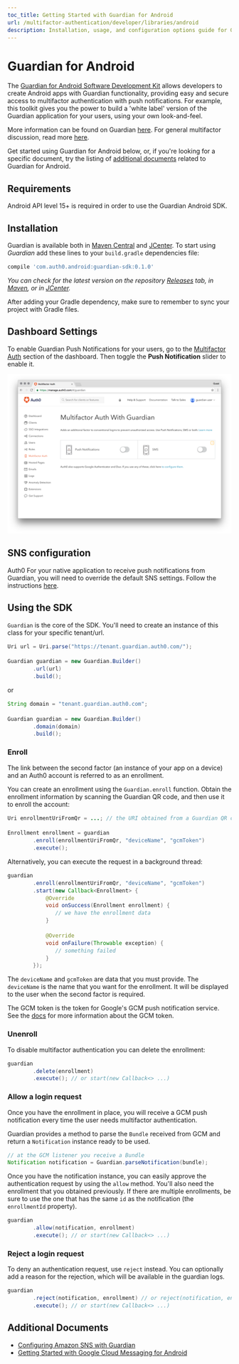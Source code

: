 ```yaml
---
toc_title: Getting Started with Guardian for Android
url: /multifactor-authentication/developer/libraries/android
description: Installation, usage, and configuration options guide for Guardian for Android
---
```


# Guardian for Android
The [Guardian for Android Software Development Kit](https://github.com/auth0/Guardian.Android) allows developers to create Android apps with Guardian functionality, providing easy and secure access to multifactor authentication with push notifications. For example, this toolkit gives you the power to build a 'white label' version of the Guardian application for your users, using your own look-and-feel.

More information can be found on Guardian [here](/multifactor-authentication/guardian). For general multifactor discussion, read more [here](/multifactor-authentication).

Get started using Guardian for Android below, or, if you're looking for a specific document, try the listing of [additional documents](#additional-documents) related to Guardian for Android.

## Requirements

Android API level 15+ is required in order to use the Guardian Android SDK.

## Installation

Guardian is available both in [Maven Central](http://search.maven.org) and [JCenter](https://bintray.com/bintray/jcenter). To start using *Guardian* add these lines to your `build.gradle` dependencies file:

```gradle
compile 'com.auth0.android:guardian-sdk:0.1.0'
```

_You can check for the latest version on the repository [Releases](https://github.com/auth0/GuardianSDK.Android/releases) tab, in [Maven](http://search.maven.org/#search%7Cga%7C1%7Ca%3A%22guardian-sdk%22%20g%3A%22com.auth0.android%22), or in [JCenter](https://bintray.com/auth0/guardian-android)._

After adding your Gradle dependency, make sure to remember to sync your project with Gradle files.

## Dashboard Settings

To enable Guardian Push Notifications for your users, go to the [Multifactor Auth](${manage_url}/#/guardian) section of the dashboard. Then toggle the **Push Notification** slider to enable it.

![](/media/articles/mfa/guardian-dashboard.png)

## SNS configuration

Auth0 For your native application to receive push notifications from Guardian, you will need to override the default SNS settings. Follow the instructions [here](/multifactor-authentication/developer/sns-configuration).

## Using the SDK


`Guardian` is the core of the SDK. You'll need to create an instance of this class for your specific tenant/url.

```java
Uri url = Uri.parse("https://tenant.guardian.auth0.com/");

Guardian guardian = new Guardian.Builder()
        .url(url)
        .build();
```

or

```java
String domain = "tenant.guardian.auth0.com";

Guardian guardian = new Guardian.Builder()
        .domain(domain)
        .build();
```


### Enroll

The link between the second factor (an instance of your app on a device) and an Auth0 account is referred to as an enrollment.

You can create an enrollment using the `Guardian.enroll` function. Obtain the enrollment information by scanning the Guardian QR code, and then use it to enroll the account:
```java
Uri enrollmentUriFromQr = ...; // the URI obtained from a Guardian QR code

Enrollment enrollment = guardian
        .enroll(enrollmentUriFromQr, "deviceName", "gcmToken")
        .execute();
```

Alternatively, you can execute the request in a background thread:

```java
guardian
        .enroll(enrollmentUriFromQr, "deviceName", "gcmToken")
        .start(new Callback<Enrollment> {
            @Override
            void onSuccess(Enrollment enrollment) {
               // we have the enrollment data
            }

            @Override
            void onFailure(Throwable exception) {
               // something failed
            }
        });
```

The `deviceName` and `gcmToken` are data that you must provide. The `deviceName` is the name that
you want for the enrollment. It will be displayed to the user when the second factor is required.

The GCM token is the token for Google's GCM push notification service. See the [docs](https://developers.google.com/cloud-messaging/android/client#sample-register) for more information about the GCM token.

### Unenroll

To disable multifactor authentication you can delete the enrollment:
```java
guardian
        .delete(enrollment)
        .execute(); // or start(new Callback<> ...)
```

### Allow a login request

Once you have the enrollment in place, you will receive a GCM push notification every time the user needs multifactor authentication.

Guardian provides a method to parse the `Bundle` received from GCM and return a `Notification` instance ready to be used.

```java
// at the GCM listener you receive a Bundle
Notification notification = Guardian.parseNotification(bundle);
```

Once you have the notification instance, you can easily approve the authentication request by using the `allow` method. You'll also need the enrollment that you obtained previously. If there are multiple enrollments, be sure to use the one that has the same `id` as the notification (the `enrollmentId` property).

```java
guardian
        .allow(notification, enrollment)
        .execute(); // or start(new Callback<> ...)
```

### Reject a login request

To deny an authentication request, use `reject` instead. You can optionally add a reason for the rejection, which will be available in the guardian logs.

```java
guardian
        .reject(notification, enrollment) // or reject(notification, enrollment, reason)
        .execute(); // or start(new Callback<> ...)
```



## Additional Documents

* [Configuring Amazon SNS with Guardian](/multifactor-authentication/developer/sns-configuration)
* [Getting Started with Google Cloud Messaging for Android](https://docs.aws.amazon.com/sns/latest/dg/mobile-push-gcm.html)

